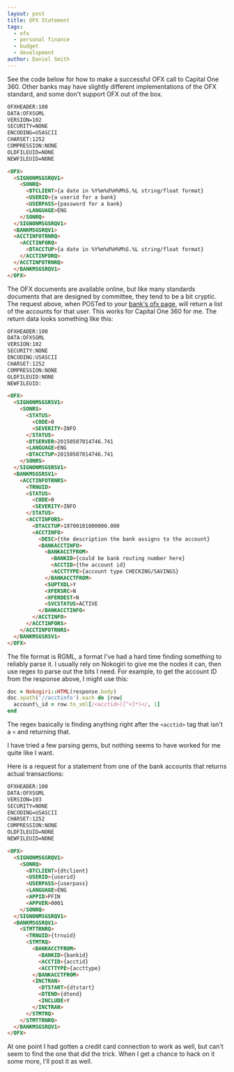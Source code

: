```yaml
---
layout: post
title: OFX Statement
tags:
  - ofx
  - personal finance
  - budget
  - development
author: Daniel Smith
---
```


See the code below for how to make a successful OFX call to Capital One 360. Other banks may have slightly different implementations of the OFX standard, and some don't support OFX out of the box.

```html
OFXHEADER:100
DATA:OFXSGML
VERSION=102
SECURITY=NONE
ENCODING=USASCII
CHARSET:1252
COMPRESSION:NONE
OLDFILEUID=NONE
NEWFILEUID=NONE

<OFX>
  <SIGNONMSGSRQV1>
    <SONRQ>
      <DTCLIENT>{a date in %Y%m%d%H%M%S.%L string/float format}
      <USERID>{a userid for a bank}
      <USERPASS>{password for a bank}
      <LANGUAGE>ENG
    </SONRQ>
  </SIGNONMSGSRQV1>
  <BANKMSGSRQV1>
  <ACCTINFOTRNRQ>
    <ACCTINFORQ>
      <DTACCTUP>{a date in %Y%m%d%H%M%S.%L string/float format}
    </ACCTINFORQ>
  </ACCTINFOTRNRQ>
  </BANKMSGSRQV1>
</OFX>
```

The OFX documents are available online, but like many standards documents that are designed by committee, they tend to be a bit cryptic. The request above, when POSTed to your [bank's ofx page](http://www.ofxhome.com/index.php/home/directory), will return a list of the accounts for that user. This works for Capital One 360 for me. The return data looks something like this:

```html
OFXHEADER:100
DATA:OFXSGML
VERSION:102
SECURITY:NONE
ENCODING:USASCII
CHARSET:1252
COMPRESSION:NONE
OLDFILEUID:NONE
NEWFILEUID:

<OFX>
  <SIGNONMSGSRSV1>
    <SONRS>
      <STATUS>
        <CODE>0
        <SEVERITY>INFO
      </STATUS>
      <DTSERVER>20150507014746.741
      <LANGUAGE>ENG
      <DTACCTUP>20150507014746.741
    </SONRS>
  </SIGNONMSGSRSV1>
  <BANKMSGSRSV1>
    <ACCTINFOTRNRS>
      <TRNUID>
      <STATUS>
        <CODE>0
        <SEVERITY>INFO
      </STATUS>
      <ACCTINFORS>
        <DTACCTUP>19700101000000.000
        <ACCTINFO>
          <DESC>{the description the bank assigns to the account}
          <BANKACCTINFO>
            <BANKACCTFROM>
              <BANKID>{could be bank routing number here}
              <ACCTID>{the account id}
              <ACCTTYPE>{account type CHECKING/SAVINGS}
            </BANKACCTFROM>
            <SUPTXDL>Y
            <XFERSRC>N
            <XFERDEST>N
            <SVCSTATUS>ACTIVE
          </BANKACCTINFO>
        </ACCTINFO>
      </ACCTINFORS>
    </ACCTINFOTRNRS>
  </BANKMSGSRSV1>
</OFX>
```

The file format is RGML, a format I've had a hard time finding something to reliably parse it. I usually rely on Nokogiri to give me the nodes it can, then use regex to parse out the bits I need. For example, to get the account ID from the response above, I might use this:

```ruby
doc = Nokogiri::HTML(response.body)
doc.xpath('//acctinfo').each do |row|
  account\_id = row.to_xml[/<acctid>([^<]*)</, 1]
end
```

The regex basically is finding anything right after the `<acctid>` tag that isn't a `<` and returning that.

I have tried a few parsing gems, but nothing seems to have worked for me quite like I want.

Here is a request for a statement from one of the bank accounts that returns actual transactions:

```html
OFXHEADER:100
DATA:OFXSGML
VERSION=103
SECURITY=NONE
ENCODING=USASCII
CHARSET:1252
COMPRESSION:NONE
OLDFILEUID=NONE
NEWFILEUID=NONE

<OFX>
  <SIGNONMSGSRQV1>
    <SONRQ>
      <DTCLIENT>{dtclient}
      <USERID>{userid}
      <USERPASS>{userpass}
      <LANGUAGE>ENG
      <APPID>PFIN
      <APPVER>0001
    </SONRQ>
  </SIGNONMSGSRQV1>
  <BANKMSGSRQV1>
    <STMTTRNRQ>
      <TRNUID>{trnuid}
      <STMTRQ>
        <BANKACCTFROM>
          <BANKID>{bankid}
          <ACCTID>{acctid}
          <ACCTTYPE>{accttype}
        </BANKACCTFROM>
        <INCTRAN>
          <DTSTART>{dtstart}
          <DTEND>{dtend}
          <INCLUDE>Y
        </INCTRAN>
      </STMTRQ>
    </STMTTRNRQ>
  </BANKMSGSRQV1>
</OFX>
```

At one point I had gotten a credit card connection to work as well, but can't seem to find the one that did the trick. When I get a chance to hack on it some more, I'll post it as well.